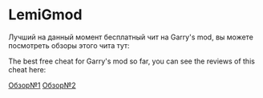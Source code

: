 # LemiGmod
Лучший на данный момент бесплатный чит на Garry's mod, вы можете посмотреть обзоры этого чита тут:

The best free cheat for Garry's mod so far, you can see the reviews of this cheat here:

[Обзор№1](https://www.youtube.com/watch?v=kyG3RqAVfUE&t=57s)
[Обзор№2](https://www.youtube.com/watch?v=TAowOeLqmqU)
